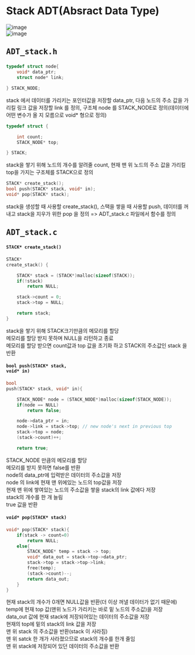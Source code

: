 # Stack ADT(Absract Data Type)  

![image](https://user-images.githubusercontent.com/43701183/48619684-a2518e00-e9e0-11e8-9bfd-0d7cd056020e.png)  
![image](https://user-images.githubusercontent.com/43701183/48620019-d8434200-e9e1-11e8-9b89-d1387fa7dcce.png)  



## <pre>ADT_stack.h</pre>  
```c
typedef struct node{
	void* data_ptr;
	struct node* link;

} STACK_NODE;
```  
stack 에서 데이터를 가리키는 포인터값을 저장할 data_ptr, 다음 노드의 주소 값을 가리킬 링크 값을 저장할 link 를 정의, 구조체 node 를 STACK_NODE로 정의(데이터에 어떤 변수가 올 지 모름으로 void* 형으로 정의)  
```c
typedef struct {

	int count;
	STACK_NODE* top;

} STACK;
```  
stack을 쌓기 위해 노드의 개수를 알려줄 count, 현재 맨 위 노드의 주소 값을 가리킬 top을 가지는 구조체를 STACK으로 정의  
```c
STACK* create_stack();
bool push(STACK* stack, void* in);
void* pop(STACK* stack);
```  
stack을 생성할 때 사용할 create_stack(), 스택을 쌓을 때 사용할 push, 데이터를 꺼내고 stack을 지우가 위한 pop 을 정의 => ADT_stack.c 파일에서 함수를 정의  

## <pre>ADT_stack.c</pre>

#### <code>STACK* create_stack()</code>  
```c
STACK*
create_stack() {

	STACK* stack = (STACK*)malloc(sizeof(STACK));
	if(!stack)
		return NULL;

	stack->count = 0;
	stack->top = NULL;

	return stack;
}
```  
stack을 쌓기 위해 STACK크기만큼의 메모리를 할당  
메모리를 할당 받지 못하며 NULL을 리턴하고 종료  
메모리를 할당 받으면 count값과 top 값을 초기화 하고 STACK의 주소값인 stack 을 반환  
#### <code>bool push(STACK* stack, void* in)</code>  
```c
bool
push(STACK* stack, void* in){

	STACK_NODE* node = (STACK_NODE*)malloc(sizeof(STACK_NODE));
	if(node == NULL)
		return false;

	node->data_ptr = in;
	node->link = stack->top; // new node's next in previous top
	stack->top = node;
	(stack->count)++;

	return true;
  ```  
STACK_NODE 만큼의 메모리를 할당  
메모리를 받지 못하면 false를 반환  
node의 data_ptr에 입력받은 데이터의 주소값을 저장  
node 의 link에 현재 맨 위에있는 노드의 top값을 저장  
현재 맨 위에 쌓여있는 노드의 주소값을 쌓을 stack의 link 값에다 저장  
stack의 개수를 한 개 늘림  
true 값을 반환  
#### <code>void* pop(STACK* stack)</code>  
```c
void* pop(STACK* stack){
	if(stack -> count=0)
		return NULL;
	else{
		STACK_NODE* temp = stack -> top;
		void* data_out = stack->top->data_ptr;
		stack->top = stack->top->link;
		free(temp);
		(stack->count)--;
		return data_out;
	}
}
```  
현재 stack의 개수가 0개면 NULL값을 반환(더 이상 꺼낼 데이터가 없기 때문에)  
temp에 현재 top 값(맨위 노드가 가리키는 바로 밑 노드의 주소값)을 저장  
data_out 값에 현재 stack에 저장되어있는 데이터의 주소값을 저장  
현재의 top에 밑의 stack의 link 값을 저장  
맨 위 stack 의 주소값을 반환(stack 이 사라짐)  
맨 위 satck 한 개가 사라졌으므로 stack의 개수를 한개 줄임  
맨 위 stack에 저장되어 있던 데이터의 주소값을 반환  



